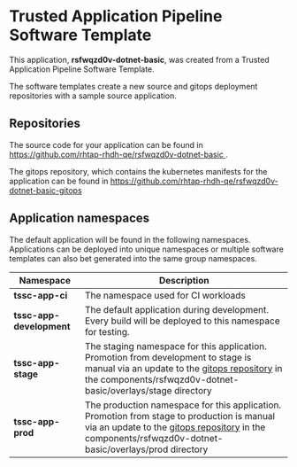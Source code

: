 # Trusted Application Pipeline Software Template

This application, **rsfwqzd0v-dotnet-basic**, was created from a Trusted Application Pipeline Software Template.

The software templates create a new source and gitops deployment repositories with a sample source application. 

## Repositories

The source code for your application can be found in [https://github.com/rhtap-rhdh-qe/rsfwqzd0v-dotnet-basic ](https://github.com/rhtap-rhdh-qe/rsfwqzd0v-dotnet-basic ).
 
The gitops repository, which contains the kubernetes manifests for the application can be found in 
[https://github.com/rhtap-rhdh-qe/rsfwqzd0v-dotnet-basic-gitops ](https://github.com/rhtap-rhdh-qe/rsfwqzd0v-dotnet-basic-gitops ) 

## Application namespaces 

The default application will be found in the following namespaces. Applications can be deployed into unique namespaces or multiple software templates can also bet generated into the same group namespaces.  

|  Namespace   |  Description   |  
| -------- | -------- |
| **tssc-app-ci** | The namespace used for CI workloads |
| **tssc-app-development** | The default application during development. Every build will be deployed to this namespace for testing. |
| **tssc-app-stage** | The staging namespace for this application. Promotion from development to stage is manual via an update to the [gitops repository](https://github.com/rhtap-rhdh-qe/rsfwqzd0v-dotnet-basic-gitops ) in the components/rsfwqzd0v-dotnet-basic/overlays/stage directory |
| **tssc-app-prod** | The production namespace for this application. Promotion from stage to production is manual via an update to the [gitops repository](https://github.com/rhtap-rhdh-qe/rsfwqzd0v-dotnet-basic-gitops ) in the components/rsfwqzd0v-dotnet-basic/overlays/prod directory |